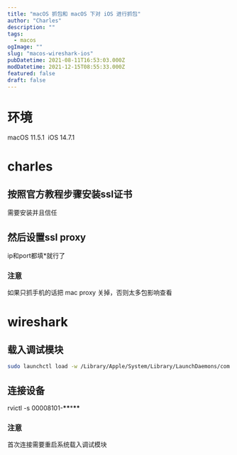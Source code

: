 ```yaml
---
title: "macOS 抓包和 macOS 下对 iOS 进行抓包"
author: "Charles"
description: ""
tags:
  - macos
ogImage: ""
slug: "macos-wireshark-ios"
pubDatetime: 2021-08-11T16:53:03.000Z
modDatetime: 2021-12-15T08:55:33.000Z
featured: false
draft: false
---
```


# 环境

macOS 11.5.1 
iOS 14.7.1

# charles

## 按照官方教程步骤安装ssl证书

需要安装并且信任

## 然后设置ssl proxy

ip和port都填\*就行了

### 注意

如果只抓手机的话把 mac proxy 关掉，否则太多包影响查看

# wireshark

## 载入调试模块

```bash
sudo launchctl load -w /Library/Apple/System/Library/LaunchDaemons/com.apple.rpmuxd.plist
```

## 连接设备

rvictl -s 00008101-**\*\***\***\*\***

### 注意

首次连接需要重启系统载入调试模块
